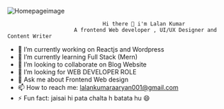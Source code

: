 ![Homepageimage](https://user-images.githubusercontent.com/103441165/213643090-3dd84c8b-1dd0-49b6-aead-a0de2b6a0adc.png)


                                  Hi there 👋 i'm Lalan Kumar 
                         A frontend Web developer , UI/UX Designer and Content Writer

- 🔭 I’m currently working on Reactjs and Wordpress
- 🌱 I’m currently learning Full Stack (Mern)
- 👯 I’m looking to collaborate on Blog Website
- 🤔 I’m looking for WEB DEVELOPER ROLE
- 💬 Ask me about Frontend Web design
- 📫 How to reach me: lalankumaraaryan001@gmail.com
- ⚡ Fun fact: jaisai hi pata chalta h batata hu :smile:


